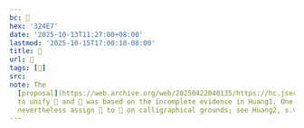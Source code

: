 ```yaml
---
bc: 𲓧
hex: '324E7'
date: '2025-10-13T11:27:00+08:00'
lastmod: '2025-10-15T17:00:18-08:00'
title: 󰔸
url: 󰔸
tags: [𲓧]
src:
note: The
  [proposal](https://web.archive.org/web/20250422040135/https://hc.jsecs.org/irg/ws2021/app/?find=UK-10350)
  to unify 𲓧 and 󰔸 was based on the incomplete evidence in Huang1. One may
  nevertheless assign 󰔸 to 𲓧 on calligraphical grounds; see Huang2, s.v. 涅槃.
---
```

